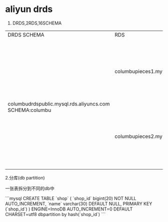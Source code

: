 # aliyun drds
1. DRDS,2RDS,16SCHEMA
<table>
<tr>
<td>DRDS SCHEMA</td>
<td>RDS</td>
<td>RDS SCHEMA</td>
</tr>
<tr>
    <td rowspan="16"> <br/>
        columbudrdspublic.mysql.rds.aliyuncs.com<br/>
        SCHEMA:columbu </td>
    <td rowspan="8">columbupieces1.mysql.rds.aliyuncs.com</td>
    <td>columbu_jmay_0000</td>
</tr>
<tr><td>columbu_jmay_0001</td></tr><tr><td>columbu_jmay_0002</td></tr><tr><td>columbu_jmay_0003</td></tr><tr><td>columbu_jmay_0004</td></tr><tr><td>columbu_jmay_0005</td></tr><tr><td>columbu_jmay_0006</td></tr><tr><td>columbu_jmay_0007</td></tr>
 <tr>
    <td rowspan="8">columbupieces2.mysql.rds.aliyuncs.com</td>
    <td>columbu_jmay_0008</td>
</tr>
<tr><td>columbu_jmay_0009</td></tr><tr><td>columbu_jmay_0010</td></tr><tr><td>columbu_jmay_0011</td></tr><tr><td>columbu_jmay_0012</td></tr><tr><td>columbu_jmay_0013</td></tr><tr><td>columbu_jmay_0014</td></tr><tr><td>columbu_jmay_0015</td></tr>
</table>
2.分库(db partition)
<p>一张表拆分到不同的db中</p>
```mysql
CREATE TABLE `shop` (
  `shop_id` bigint(20) NOT NULL AUTO_INCREMENT,
  `name` varchar(30) DEFAULT NULL,
  PRIMARY KEY (`shop_id`)
) ENGINE=InnoDB AUTO_INCREMENT=0 DEFAULT CHARSET=utf8 dbpartition by hash(`shop_id`)
```
